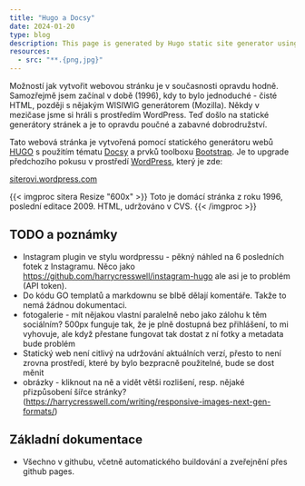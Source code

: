 ```yaml
---
title: "Hugo a Docsy"
date: 2024-01-20
type: blog
description: This page is generated by Hugo static site generator using docsy theme
resources:
  - src: "**.{png,jpg}"
---
```


Možností jak vytvořit webovou stránku je v současnosti opravdu hodně. Samozřejmě
jsem začínal v době (1996), kdy to bylo jednoduché - čisté HTML, později s nějakým WISIWIG generátorem (Mozilla). Někdy v mezičase jsme si hráli s prostředím WordPress. Teď došlo na statické generátory stránek a je to opravdu poučné a zabavné dobrodružství.

Tato webová stránka je vytvořená pomocí statického generátoru webů [HUGO](https://gohugo.io) s použitím tématu [Docsy](https://www.docsy.dev/) a prvků toolboxu [Bootstrap](https://getbootstrap.com/). Je to upgrade předchozího pokusu v prostředí [WordPress](https://wordpress.org/), který je zde:

[siterovi.wordpress.com](https://siterovi.wordpress.com/)

{{< imgproc sitera Resize "600x" >}}
Toto je domácí stránka z roku 1996, poslední editace 2009. HTML, udržováno v CVS.
{{< /imgproc >}}

## TODO a poznámky
- Instagram plugin ve stylu wordpressu - pěkný náhled na 6 posledních fotek z Instagramu. Něco jako https://github.com/harrycresswell/instagram-hugo ale asi je to problém (API token).
- Do kódu GO templatů a markdownu se blbě dělají komentáře. Takže to nemá žádnou dokumentaci.
- fotogalerie - mít nějakou vlastní paralelně nebo jako zálohu k těm sociálním? 500px funguje tak, že je plně dostupná bez přihlášení, to mi vyhovuje, ale když přestane fungovat tak dostat z ní fotky a metadata bude problém
- Statický web není citlivý na udržování aktuálních verzí, přesto to není zrovna prostředí, které by bylo bezpracně použitelné, bude se dost měnit
- obrázky - kliknout na ně a vidět větši rozlišení, resp. nějaké přizpůsobení šířce stránky? (https://harrycresswell.com/writing/responsive-images-next-gen-formats/)

## Základní dokumentace
- Všechno v githubu, včetně automatického buildování a zveřejnění přes github pages.
